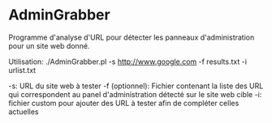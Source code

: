 # AdminGrabber
Programme d'analyse d'URL pour détecter les panneaux d'administration pour un site web donné.

Utilisation:
./AdminGrabber.pl -s http://www.google.com -f results.txt -i urlist.txt

-s: URL du site web à tester
-f (optionnel): Fichier contenant la liste des URL qui correspondent au panel d'administration détecté sur le site web cible
-i: fichier custom pour ajouter des URL à tester afin de compléter celles actuelles
